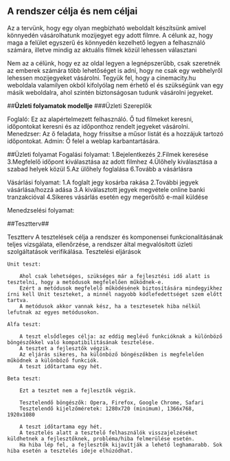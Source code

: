 ## **A rendszer célja és nem céljai**

Az a tervünk, hogy egy olyan megbízható weboldalt készítsünk amivel könnyedén vásárolhatunk mozijegyet egy adott filmre. A célunk az, hogy maga a felület egyszerű és könnyedén kezelhető legyen a felhasználó számára, illetve mindig az aktuális filmek közül lehessen választani

Nem az a célünk, hogy ez az oldal legyen a legnépszerűbb, csak szeretnék az emberek számára több lehetőséget is adni, hogy ne csak egy webhelyről lehessen mozijegyeket vásárolni. Tegyük fel, hogy a cinemacity.hu weboldala valamilyen okból kifolyólag nem érhető el és szükségünk van egy másik weboldalra, ahol szintén biztonságosan tudunk vásárolni jegyeket. 

##**Üzleti folyamatok modellje**
###Üzleti Szereplők

Foglaló: Ez az alapértelmezett felhasználó. Ő tud filmeket keresni, időpontokat keresni és az időponthoz rendelt jegyeket vásárolni.
Menedzser: Az ő feladata, hogy frissítse a műsor listát és a hozzájuk tartozó időpontokat.
Admin: Ő felel a weblap karbantartására.

##Üzleti folyamat
Fogalási folyamat:
  1.Bejelentkezés
  2.Filmek keresése
  3.Megfelelő időpont kiválasztása az adott filmhez
  4.Ülőhely kiválasztása a szabad helyek közül
  5.Az ülőhely foglalása
  6.Tovább a vásárlásra

Vásárlási folyamat:
  1.A foglalt jegy kosárba rakása
  2.További jegyek vásárlása/hozzá adása
  3.A kiválasztott jegyek megvétele online banki tranzakcióval
  4.Sikeres vásárlás esetén egy megerősítő e-mail küldése
  
Menedzselési folyamat:


##Tesztterv##

Tesztterv
A tesztelések célja a rendszer és komponensei funkcionalitásának teljes vizsgálata, ellenőrzése, a rendszer által megvalósított üzleti szolgáltatások verifikálása.
Tesztelési eljárások
			
	Unit teszt:

		Ahol csak lehetséges, szükséges már a fejlesztési idő alatt is tesztelni, hogy a metódusok megfelelően működnek-e.
		Ezért a metódusok megfelelő működésének biztosítására mindegyikhez írni kell Unit teszteket, a minnél nagyobb kódlefedettséget szem előtt tartva.
		A metódusok akkor vannak kész, ha a tesztesetek hiba nélkül lefutnak az egyes metódusokon.		
			
	Alfa teszt:

		A teszt elsődleges célja: az eddig meglévő funkcióknak a különböző böngészőkkel való kompatibilitásának tesztelése. 
		A tesztet a fejlesztők végzik.
		Az eljárás sikeres, ha különböző böngészőkben is megfelelően működnek a különböző funkciók. 
		A teszt időtartama egy hét.
		
	Beta teszt:

		Ezt a tesztet nem a fejlesztők végzik.
		
		Tesztelendő böngészők: Opera, Firefox, Google Chrome, Safari
		Tesztelendő kijelzőméretek: 1280x720 (minimum), 1366x768, 1920x1080

		A teszt időtartama egy hét. 
		A tesztelés alatt a tesztelő felhasználók visszajelzéseket küldhetnek a fejlesztőknek, probléma/hiba felmerülése esetén.
		Ha hiba lép fel, a fejlesztők kijavítják a lehető leghamarabb. Sok hiba esetén a tesztelés ideje elhúzódhat.
  

